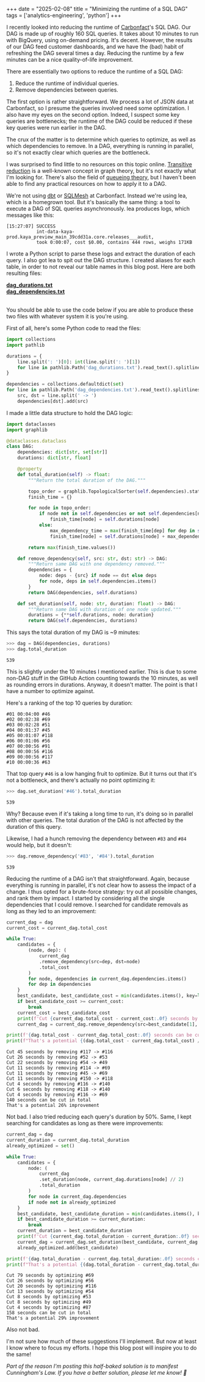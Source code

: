 +++
date = "2025-02-08"
title = "Minimizing the runtime of a SQL DAG"
tags = ['analytics-engineering', 'python']
+++

I recently looked into reducing the runtime of [Carbonfact](https://www.carbonfact.com/)'s SQL DAG. Our DAG is made up of roughly 160 SQL queries. It takes about 10 minutes to run with BigQuery, using on-demand pricing. It's decent. However, the results of our DAG feed customer dashboards, and we have the (bad) habit of refreshing the DAG several times a day. Reducing the runtime by a few minutes can be a nice quality-of-life improvement.

There are essentially two options to reduce the runtime of a SQL DAG:

1. Reduce the runtime of individual queries.
2. Remove dependencies between queries.

The first option is rather straightforward. We process a lot of JSON data at Carbonfact, so I presume the queries involved need some optimization. I also have my eyes on the second option. Indeed, I suspect some key queries are bottlenecks; the runtime of the DAG could be reduced if these key queries were run earlier in the DAG.

The crux of the matter is to determine which queries to optimize, as well as which dependencies to remove. In a DAG, everything is running in parallel, so it's not exactly clear which queries are the bottleneck.

I was surprised to find little to no resources on this topic online. [Transitive reduction](https://en.wikipedia.org/wiki/Transitive_reduction) is a well-known concept in graph theory, but it's not exactly what I'm looking for. There's also the field of [queueing theory](https://en.wikipedia.org/wiki/Queueing_theory), but I haven't been able to find any practical resources on how to apply it to a DAG.

We're not using [dbt](https://www.getdbt.com/) or [SQLMesh](https://sqlmesh.com/) at Carbonfact. Instead we're using lea, which is a homegrown tool. But it's basically the same thing: a tool to execute a DAG of SQL queries asynchronously. lea produces logs, which messages like this:

```
[15:27:07] SUCCESS
           int-data-kaya-prod.kaya_preview_main_39cdd31a.core.releases___audit,
           took 0:00:07, cost $0.00, contains 444 rows, weighs 171KB
```

I wrote a Python script to parse these logs and extract the duration of each query. I also got lea to spit out the DAG structure. I created aliases for each table, in order to not reveal our table names in this blog post. Here are both resulting files:

<div><a href="/files/datasets/minimizing-sql-dag-runtime/dag_durations.txt"><b>dag_durations.txt</b></a></div>
<div><a href="/files/datasets/minimizing-sql-dag-runtime/dag_dependencies.txt"><b>dag_dependencies.txt</b></a></div>
<br>

You should be able to use the code below if you are able to produce these two files with whatever system it is you're using.

First of all, here's some Python code to read the files:

```python
import collections
import pathlib

durations = {
    line.split(': ')[0]: int(line.split(': ')[1])
    for line in pathlib.Path('dag_durations.txt').read_text().splitlines()
}

dependencies = collections.defaultdict(set)
for line in pathlib.Path('dag_dependencies.txt').read_text().splitlines():
    src, dst = line.split(' -> ')
    dependencies[dst].add(src)
```

I made a little data structure to hold the DAG logic:

```python
import dataclasses
import graphlib

@dataclasses.dataclass
class DAG:
    dependencies: dict[str, set[str]]
    durations: dict[str, float]

    @property
    def total_duration(self) -> float:
        """Return the total duration of the DAG."""

        topo_order = graphlib.TopologicalSorter(self.dependencies).static_order()
        finish_time = {}

        for node in topo_order:
            if node not in self.dependencies or not self.dependencies[node]:
                finish_time[node] = self.durations[node]
            else:
                max_dependency_time = max(finish_time[dep] for dep in self.dependencies[node])
                finish_time[node] = self.durations[node] + max_dependency_time

        return max(finish_time.values())

    def remove_dependency(self, src: str, dst: str) -> DAG:
        """Return same DAG with one dependency removed."""
        dependencies = {
            node: deps - {src} if node == dst else deps
            for node, deps in self.dependencies.items()
        }
        return DAG(dependencies, self.durations)

    def set_duration(self, node: str, duration: float) -> DAG:
        """Return same DAG with duration of one node updated."""
        durations = {**self.durations, node: duration}
        return DAG(self.dependencies, durations)
```

This says the total duration of my DAG is ~9 minutes:

```python
>>> dag = DAG(dependencies, durations)
>>> dag.total_duration
```

```
539
```

This is slightly under the 10 minutes I mentioned earlier. This is due to some non-DAG stuff in the GitHub Action counting towards the 10 minutes, as well as rounding errors in durations. Anyway, it doesn't matter. The point is that I have a number to optimize against.

Here's a ranking of the top 10 queries by duration:

```
#01 00:04:00 #46
#02 00:02:38 #69
#03 00:02:28 #51
#04 00:01:37 #45
#05 00:01:07 #118
#06 00:01:06 #56
#07 00:00:56 #91
#08 00:00:56 #116
#09 00:00:56 #117
#10 00:00:36 #63

```

That top query `#46` is a low hanging fruit to optimize. But it turns out that it's not a bottleneck, and there's actually no point optimizing it:

```python
>>> dag.set_duration('#46').total_duration
```

```
539
```

Why? Because even if it's taking a long time to run, it's doing so in parallel with other queries. The total duration of the DAG is not affected by the duration of this query.

Likewise, I had a hunch removing the dependency between `#83` and `#84` would help, but it doesn't:

```python
>>> dag.remove_dependency('#83', '#84').total_duration
```

```
539
```

Reducing the runtime of a DAG isn't that straightforward. Again, because everything is running in parallel, it's not clear how to assess the impact of a change. I thus opted for a brute-force strategy: try out all possible changes, and rank them by impact. I started by considering all the single dependencies that I could remove. I searched for candidate removals as long as they led to an improvement:

```python
current_dag = dag
current_cost = current_dag.total_cost

while True:
    candidates = {
        (node, dep): (
            current_dag
            .remove_dependency(src=dep, dst=node)
            .total_cost
        )
        for node, dependencies in current_dag.dependencies.items()
        for dep in dependencies
    }
    best_candidate, best_candidate_cost = min(candidates.items(), key=lambda x: x[1])
    if best_candidate_cost >= current_cost:
        break
    current_cost = best_candidate_cost
    print(f'Cut {current_dag.total_cost - current_cost:.0f} seconds by removing {best_candidate[1]} -> {best_candidate[0]}')
    current_dag = current_dag.remove_dependency(src=best_candidate[1], dst=best_candidate[0])

print(f'{dag.total_cost - current_dag.total_cost:.0f} seconds can be cut in total')
print(f"That's a potential {(dag.total_cost - current_dag.total_cost) / dag.total_cost:.0%} improvement")

```

```
Cut 45 seconds by removing #117 -> #116
Cut 26 seconds by removing #52 -> #53
Cut 22 seconds by removing #54 -> #49
Cut 11 seconds by removing #114 -> #69
Cut 11 seconds by removing #45 -> #69
Cut 11 seconds by removing #150 -> #118
Cut 4 seconds by removing #116 -> #140
Cut 6 seconds by removing #118 -> #140
Cut 4 seconds by removing #116 -> #69
140 seconds can be cut in total
That's a potential 26% improvement
```

Not bad. I also tried reducing each query's duration by 50%. Same, I kept searching for candidates as long as there were improvements:

```python
current_dag = dag
current_duration = current_dag.total_duration
already_optimized = set()

while True:
    candidates = {
        node: (
            current_dag
            .set_duration(node, current_dag.durations[node] // 2)
            .total_duration
        )
        for node in current_dag.dependencies
        if node not in already_optimized
    }
    best_candidate, best_candidate_duration = min(candidates.items(), key=lambda x: x[1])
    if best_candidate_duration >= current_duration:
        break
    current_duration = best_candidate_duration
    print(f'Cut {current_dag.total_duration - current_duration:.0f} seconds by optimizing {best_candidate}')
    current_dag = current_dag.set_duration(best_candidate, current_dag.durations[best_candidate] // 2)
    already_optimized.add(best_candidate)

print(f'{dag.total_duration - current_dag.total_duration:.0f} seconds can be cut in total')
print(f"That's a potential {(dag.total_duration - current_dag.total_duration) / dag.total_duration:.0%} improvement")
```

```
Cut 79 seconds by optimizing #69
Cut 26 seconds by optimizing #56
Cut 20 seconds by optimizing #116
Cut 13 seconds by optimizing #54
Cut 8 seconds by optimizing #53
Cut 8 seconds by optimizing #49
Cut 4 seconds by optimizing #87
158 seconds can be cut in total
That's a potential 29% improvement
```

Also not bad.

I'm not sure how much of these suggestions I'll implement. But now at least I know where to focus my efforts. I hope this blog post will inspire you to do the same!

_Part of the reason I'm posting this half-baked solution is to manifest Cunningham's Law. If you have a better solution, please let me know! 🙏_
